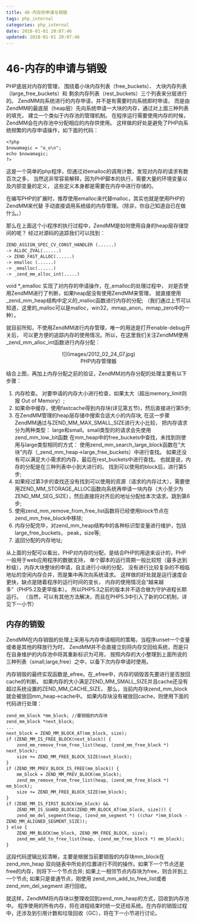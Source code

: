 ```yaml
---
title: 46-内存的申请与销毁
tags: php_internal
categories: php_internal
date: 2018-01-01 20:07:46
updated: 2018-01-01 20:07:46
---
```


# 46-内存的申请与销毁
PHP底层对内存的管理， 围绕着小块内存列表（free_buckets）、 大块内存列表（large_free_buckets）和 剩余内存列表（rest_buckets）三个列表来分层进行的。 ZendMM向系统进行的内存申请，并不是有需要时向系统即时申请， 而是由ZendMM的最底层（heap层）先向系统申请一大块的内存，通过对上面三种列表的填充， 建立一个类似于内存池的管理机制。 在程序运行需要使用内存的时候，ZendMM会在内存池中分配相应的内存供使用。 这样做的好处是避免了PHP向系统频繁的内存申请操作，如下面的代码：

    <?php
    $nowamagic = "o_o\n";
    echo $nowamagic;
    ?>

这是一个简单的php程序，但通过对emalloc的调用计数，发现对内存的请求有数百次之多， 当然这非常容易解释，因为PHP脚本的执行，需要大量的环境变量以及内部变量的定义， 这些定义本身都是需要在内存中进行存储的。

在编写PHP的扩展时，推荐使用emalloc来代替malloc，其实也就是使用PHP的ZendMM来代替 手动直接调用系统级的内存管理。（除非，你自己知道自已在做什么。）

那么在上面这个小程序的执行过程中，ZendMM是如何使用自身的heap层存储空间的呢？ 经过对源码的追踪我们可以找到：

    ZEND_ASSIGN_SPEC_CV_CONST_HANDLER (......)
    -> ALLOC_ZVAL(......)
    -> ZEND_FAST_ALLOC(......)
    -> emalloc (......)
    -> _emalloc(......)
    -> _zend_mm_alloc_int(.....)

void *_emalloc 实现了对内存的申请操作，在_emalloc的处理过程中， 对是否使用ZendMM进行了判断，如果heap层没有使用ZendMM来管理， 就直接使用_zend_mm_heap结构中定义的_malloc函数进行内存的分配; （我们通过上节可以知道，这里的_malloc可以是malloc，win32，mmap_anon，mmap_zero中的一种）。

就目前所知，不使用ZendMM进行内存管理，唯一的用途是打开enable-debug开关后， 可以更方便的追踪内存的使用情况。所以，在这里我们关注ZendMM使用_zend_mm_alloc_int函数进行内存分配：

<center>
![](images/2012_02_24_07.jpg)
</center>
<center>
PHP内存管理器
</center>

结合上图，再加上内存分配之前的验证，ZendMM对内存分配的处理主要有以下步骤：

1. 内存检查。 对要申请的内存大小进行检查，如果太大（超出memory_limit则报 Out of Memory）;
2. 如果命中缓存，使用fastcache得到内存块(详见第五节)，然后直接进行第5步;
3. 在ZendMM管理的heap层存储中搜索合适大小的内存块, 在这一步骤ZendMM通过与ZEND_MM_MAX_SMALL_SIZE进行大小比较， 把内存请求分为两种类型： large和small。small类型的的请求会先使用zend_mm_low_bit函数 在mm_heap中的free_buckets中查找，未找到则使用与large类型相同的方式： 使用zend_mm_search_large_block函数在“大块”内存（_zend_mm_heap->large_free_buckets）中进行查找。 如果还没有可以满足大小需求的内存，最后在rest_buckets中进行查找。 也就是说，内存的分配是在三种列表中小到大进行的。 找到可以使用的block后，进行第5步;
4. 如果经过第3步的查找还没有找到可以使用的资源（请求的内存过大），需要使用ZEND_MM_STORAGE_ALLOC函数向系统再申请一块内存（大小至少为ZEND_MM_SEG_SIZE），然后直接将对齐后的地址分配给本次请求。跳到第6步;
5. 使用zend_mm_remove_from_free_list函数将已经使用block节点在zend_mm_free_block中移除;
6. 内存分配完毕，对zend_mm_heap结构中的各种标识型变量进行维护，包括large_free_buckets， peak，size等;
7. 返回分配的内存地址;

从上面的分配可以看出，PHP对内存的分配，是结合PHP的用途来设计的，PHP一般用于web应用程序的数据支持， 单个脚本的运行周期一般比较短（最多达到秒级），内存大块整块的申请，自主进行小块的分配， 没有进行比较复杂的不相临地址的空闲内存合并，而是集中再次向系统请求。 这样做的好处就是运行速度会更快，缺点是随着程序的运行时间的变长， 内存的使用情况会“越来越多”（PHP5.2及更早版本）。 所以PHP5.3之前的版本并不适合做为守护进程长期运行。 （当然，可以有其他方法解决，而且在PHP5.3中引入了新的GC机制，详见下一小节）
## 内存的销毁

ZendMM在内存销毁的处理上采用与内存申请相同的策略，当程序unset一个变量或者是其他的释放行为时， ZendMM并不会直接立刻将内存交回给系统，而是只在自身维护的内存池中将其重新标识为可用， 按照内存的大小整理到上面所说的三种列表（small,large,free）之中，以备下次内存申请时使用。

内存销毁的最终实现函数是_efree。在_efree中，内存的销毁首先要进行是否放回cache的判断。 如果内存的大小满足ZEND_MM_SMALL_SIZE并且cache还没有超过系统设置的ZEND_MM_CACHE_SIZE， 那么，当前内存块zend_mm_block就会被放回mm_heap->cache中。 如果内存块没有被放回cache，则使用下面的代码进行处理：

    zend_mm_block *mm_block; //要销毁的内存块
    zend_mm_block *next_block;
    ...
    next_block = ZEND_MM_BLOCK_AT(mm_block, size);
    if (ZEND_MM_IS_FREE_BLOCK(next_block)) {
        zend_mm_remove_from_free_list(heap, (zend_mm_free_block *) next_block);
        size += ZEND_MM_FREE_BLOCK_SIZE(next_block);
    }    
    if (ZEND_MM_PREV_BLOCK_IS_FREE(mm_block)) {
        mm_block = ZEND_MM_PREV_BLOCK(mm_block);
        zend_mm_remove_from_free_list(heap, (zend_mm_free_block *) mm_block);
        size += ZEND_MM_FREE_BLOCK_SIZE(mm_block);
    }    
    if (ZEND_MM_IS_FIRST_BLOCK(mm_block) &&
        ZEND_MM_IS_GUARD_BLOCK(ZEND_MM_BLOCK_AT(mm_block, size))) {
        zend_mm_del_segment(heap, (zend_mm_segment *) ((char *)mm_block - ZEND_MM_ALIGNED_SEGMENT_SIZE));
    } else {
        ZEND_MM_BLOCK(mm_block, ZEND_MM_FREE_BLOCK, size);
        zend_mm_add_to_free_list(heap, (zend_mm_free_block *) mm_block);
    }

这段代码逻辑比较清晰，主要是根据当前要销毁的内存块mm_block在zend_mm_heap 双向链表中所处的位置进行不同的操作。如果下一个节点还是free的内存，则将下一个节点合并; 如果上一相邻节点内存块为free，则合并到上一个节点; 如果只是普通节点，刚使用 zend_mm_add_to_free_list或者zend_mm_del_segment 进行回收。

就这样，ZendMM将内存块以整理收回到zend_mm_heap的方式，回收到内存池中。 程序使用的所有内存，将在进程结束时统一交还给系统。在内存的销毁过程中，还涉及到引用计数和垃圾回收（GC），将在下一小节进行讨论。
